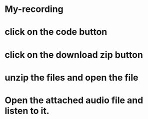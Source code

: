 # My-recording

# click on the code button

# click on the download zip button

# unzip the files and open the file

# Open the attached audio file and listen to it.
